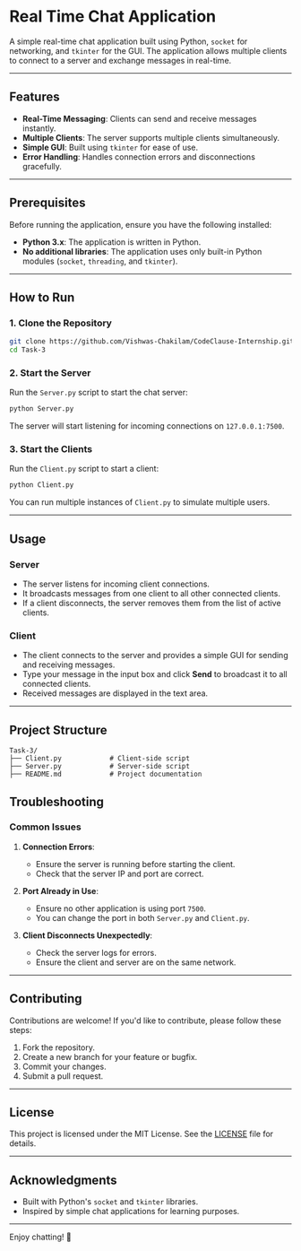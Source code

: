 # Real Time Chat Application

A simple real-time chat application built using Python, `socket` for networking, and `tkinter` for the GUI. The application allows multiple clients to connect to a server and exchange messages in real-time.

---

## Features

- **Real-Time Messaging**: Clients can send and receive messages instantly.
- **Multiple Clients**: The server supports multiple clients simultaneously.
- **Simple GUI**: Built using `tkinter` for ease of use.
- **Error Handling**: Handles connection errors and disconnections gracefully.

---

## Prerequisites

Before running the application, ensure you have the following installed:

- **Python 3.x**: The application is written in Python.
- **No additional libraries**: The application uses only built-in Python modules (`socket`, `threading`, and `tkinter`).

---

## How to Run

### 1. Clone the Repository

```bash
git clone https://github.com/Vishwas-Chakilam/CodeClause-Internship.git
cd Task-3
```

### 2. Start the Server

Run the `Server.py` script to start the chat server:

```bash
python Server.py
```

The server will start listening for incoming connections on `127.0.0.1:7500`.

### 3. Start the Clients

Run the `Client.py` script to start a client:

```bash
python Client.py
```

You can run multiple instances of `Client.py` to simulate multiple users.

---

## Usage

### Server

- The server listens for incoming client connections.
- It broadcasts messages from one client to all other connected clients.
- If a client disconnects, the server removes them from the list of active clients.

### Client

- The client connects to the server and provides a simple GUI for sending and receiving messages.
- Type your message in the input box and click **Send** to broadcast it to all connected clients.
- Received messages are displayed in the text area.

---

## Project Structure

```
Task-3/
├── Client.py            # Client-side script
├── Server.py            # Server-side script
├── README.md            # Project documentation
```


## Troubleshooting

### Common Issues

1. **Connection Errors**:
   - Ensure the server is running before starting the client.
   - Check that the server IP and port are correct.

2. **Port Already in Use**:
   - Ensure no other application is using port `7500`.
   - You can change the port in both `Server.py` and `Client.py`.

3. **Client Disconnects Unexpectedly**:
   - Check the server logs for errors.
   - Ensure the client and server are on the same network.

---

## Contributing

Contributions are welcome! If you'd like to contribute, please follow these steps:

1. Fork the repository.
2. Create a new branch for your feature or bugfix.
3. Commit your changes.
4. Submit a pull request.

---

## License

This project is licensed under the MIT License. See the [LICENSE](LICENSE) file for details.

---

## Acknowledgments

- Built with Python's `socket` and `tkinter` libraries.
- Inspired by simple chat applications for learning purposes.

---

Enjoy chatting! 🚀
